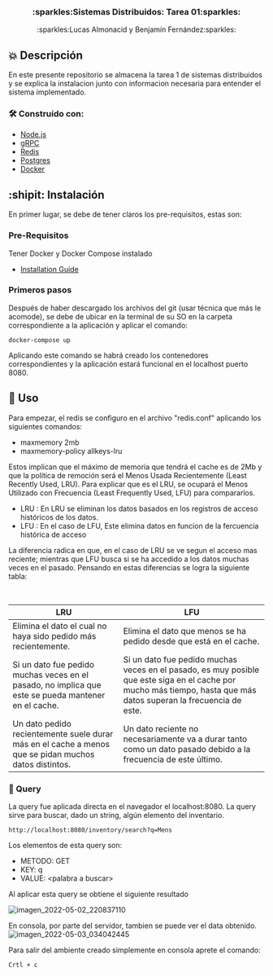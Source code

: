 <br />
<div align="center">

  <h3 align="center">:sparkles:Sistemas Distribuidos: Tarea 01:sparkles:</h3>

  <p align="center">
    :sparkles:Lucas Almonacid y Benjamín Fernández:sparkles:
  </p>
</div>

## :boom: Descripción

En este presente repositorio se almacena la tarea 1 de sistemas distribuidos y se explica la instalacion junto con informacion necesaria para entender el sistema implementado.

### 🛠 Construído con:


* [Node.js](https://nodejs.org/es/)
* [gRPC](https://grpc.io)
* [Redis](https://redis.io)
* [Postgres](https://www.postgresql.org)
* [Docker](https://www.docker.com)

## :shipit: Instalación

En primer lugar, se debe de tener claros los pre-requisitos, estas son:

### Pre-Requisitos

Tener Docker y Docker Compose instalado
* [Installation Guide](https://docs.docker.com/compose/install/)

### Primeros pasos

Después de haber descargado los archivos del git (usar técnica que más le acomode), se debe de ubicar en la terminal de su SO en la carpeta correspondiente a la aplicación y aplicar el comando:
```curl
docker-compose up
```
Aplicando este comando se habrá creado los contenedores correspondientes y la aplicación estará funcional en el localhost puerto 8080.

## 🤝 Uso

Para empezar, el redis se configuro en el archivo "redis.conf" aplicando los siguientes comandos:

* maxmemory 2mb
* maxmemory-policy allkeys-lru

Estos implican que el máximo de memoria que tendrá el cache es de 2Mb y que la política de remoción será el Menos Usada Recientemente (Least Recently Used, LRU). Para explicar que es el LRU, se ocupará el Menos Utilizado con Frecuencia (Least Frequently Used, LFU) para compararlos.

* LRU : En LRU se eliminan los datos basados en los registros de acceso históricos de los datos.
* LFU : En el caso de LFU, Este elimina datos en funcion de la fercuencia histórica de acceso
  
La diferencia radica en que, en el caso de LRU se ve segun el acceso mas reciente; mientras que LFU busca si se ha accedido a los datos muchas veces en el pasado. Pensando en estas diferencias se logra la siguiente tabla:
 
<br />
<div align="center"> 

| LRU | LFU |
| ------------------------------------------------- | ------------------------------------------------- |
| Elimina el dato el cual no haya sido pedido más recientemente. | Elimina el dato que menos se ha pedido desde que está en el cache. |
| Si un dato fue pedido muchas veces en el pasado, no implica que este se pueda mantener en el cache. | Si un dato fue pedido muchas veces en el pasado, es muy posible que este siga en el cache por mucho más tiempo, hasta que más datos superan la frecuencia de este. |
| Un dato pedido recientemente suele durar más en el cache a menos que se pidan muchos datos distintos. | Un dato reciente no necesariamente va a durar tanto como un dato pasado debido a la frecuencia de este último. |

</div>

### :key: Query

La query fue aplicada directa en el navegador el localhost:8080. La query sirve para buscar, dado un string, algún elemento del inventario.
```curl
http://localhost:8080/inventory/search?q=Mens
```
Los elementos de esta query son:
* METODO: GET
* KEY: q
* VALUE: \<palabra a buscar\>

Al aplicar esta query se obtiene el siguiente resultado

![imagen_2022-05-02_220837110](https://user-images.githubusercontent.com/90724923/166394947-ae22fb1e-34aa-41e3-88ae-5136b32acb14.png)

En consola, por parte del servidor, tambien se puede ver el data obtenido.
![imagen_2022-05-03_034042445](https://user-images.githubusercontent.com/90724923/166418983-f68ccfcc-2dba-415b-a6c0-121cdf46cdd7.png)

Para salir del ambiente creado simplemente en consola aprete el comando:
```curl
Crtl + c
```

